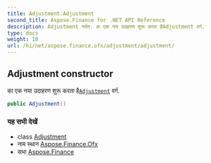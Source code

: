 ```yaml
---
title: Adjustment.Adjustment
second_title: Aspose.Finance for .NET API Reference
description: Adjustment नर्मत. क एक नय उदहरण शुरू करत हैAdjustment वर्ग.
type: docs
weight: 10
url: /hi/net/aspose.finance.ofx/adjustment/adjustment/
---
```

## Adjustment constructor

का एक नया उदाहरण शुरू करता है[`Adjustment`](../) वर्ग.

```csharp
public Adjustment()
```

### यह सभी देखें

* class [Adjustment](../)
* नाम स्थान [Aspose.Finance.Ofx](../../adjustment/)
* सभा [Aspose.Finance](../../../)


